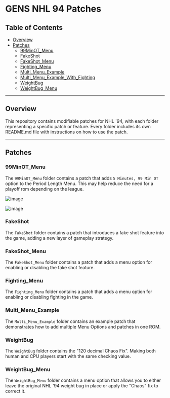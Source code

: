 # GENS NHL 94 Patches

## Table of Contents
- [Overview](#overview)
- [Patches](#patches)
  - [99MinOT_Menu](#99minot_menu)
  - [FakeShot](#fakeshot)
  - [FakeShot_Menu](#fakeshot_menu)
  - [Fighting_Menu](#fighting_menu)
  - [Multi_Menu_Example](#multi_menu_example)
  - [Multi_Menu_Example_With_Fighting](#multi_menu_example_with_fighting)
  - [WeightBug](#weightbug)
  - [WeightBug_Menu](#weightbug_menu)

---

## Overview

This repository contains modifiable patches for NHL '94, with each folder representing a specific patch or feature. Every folder includes its own README.md file with instructions on how to use the patch.

---

## Patches

### 99MinOT_Menu
The `99MinOT_Menu` folder contains a patch that adds `5 Minutes, 99 Min OT` option to the Period Length Menu. This may help reduce the need for a playoff rom depending on the league.

![image](https://github.com/user-attachments/assets/88b50e72-5406-4686-b49d-2245538c3166)

![image](https://github.com/user-attachments/assets/ff578378-c3ca-4cd1-ab77-87c2667ade02)


### FakeShot
The `FakeShot` folder contains a patch that introduces a fake shot feature into the game, adding a new layer of gameplay strategy.

### FakeShot_Menu
The `FakeShot_Menu` folder contains a patch that adds a menu option for enabling or disabling the fake shot feature.

### Fighting_Menu
The `Fighting_Menu` folder contains a patch that adds a menu option for enabling or disabling fighting in the game.

### Multi_Menu_Example
The `Multi_Menu_Example` folder contains an example patch that demonstrates how to add multiple Menu Options and patches in one ROM.

### WeightBug
The `WeightBug` folder contains the "120 decimal Chaos Fix". Making both human and CPU players start with the same checking value.

### WeightBug_Menu
The `WeightBug_Menu` folder contains a menu option that allows you to either leave the original NHL '94 weight bug in place or apply the "Chaos" fix to correct it.
